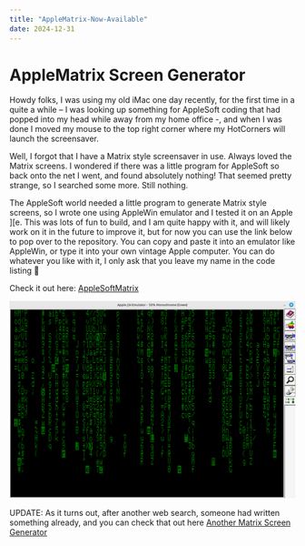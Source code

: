 ```yaml
---
title: "AppleMatrix-Now-Available"
date: 2024-12-31
---
```


# AppleMatrix Screen Generator

Howdy folks, I was using my old iMac one day recently, for the first time in a quite a while – I was looking up something for AppleSoft coding that had popped into my head while away from my home office -, and when I was done I moved my mouse to the top right corner where my HotCorners will launch the screensaver. 

Well, I forgot that I have a Matrix style screensaver in use. Always loved the Matrix screens. I wondered if there was a little program for AppleSoft so back onto the net I went, and found absolutely nothing! That seemed pretty strange, so I searched some more. Still nothing.

The AppleSoft world needed a little program to generate Matrix style screens, so I wrote one using AppleWin emulator and I tested it on an Apple ][e. This was lots of fun to build, and I am quite happy with it, and will likely work on it in the future to improve it, but for now you can use the link below to pop over to the repository. You can copy and paste it into an emulator like AppleWin, or type it into your own vintage Apple computer. You can do whatever you like with it, I only ask that you leave my name in the code listing 🙂

Check it out here: [AppleSoftMatrix](https://github.com/sgreycode/AppleSoftMatrix)

![alt text](https://github.com/sgreycode/AppleSoftMatrix/blob/main/AppleSoftMatrix.png)

UPDATE: As it turns out, after another web search, someone had written something already, and you can check that out here [Another Matrix Screen Generator](https://github.com/neilk/apple-ii-matrix/)
